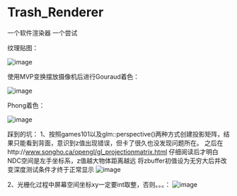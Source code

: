 # Trash_Renderer
一个软件渲染器
一个尝试

纹理贴图：

![image](https://user-images.githubusercontent.com/65759488/189099485-6c8a67e3-4040-4d23-bb17-9f9d1f16ea46.png)


使用MVP变换摆放摄像机后进行Gouraud着色：

![image](https://user-images.githubusercontent.com/65759488/188633797-dcda9c3d-f4b4-4908-b927-2f5db9f0b7af.png)

Phong着色：

![image](https://user-images.githubusercontent.com/65759488/188878982-3dddc853-e962-46bb-bc31-f3b693cf3c87.png)



踩到的坑：
1、按照games101以及glm::perspective()两种方式创建投影矩阵，结果只能看到背面，意识到z值出现错误，但卡了很久也没发现问题所在。
之后在http://www.songho.ca/opengl/gl_projectionmatrix.html
仔细阅读后才明白NDC空间是左手坐标系，z值越大物体距离越远
将zbuffer初值设为无穷大后并改变深度测试条件才终于正常显示
![image](https://user-images.githubusercontent.com/65759488/188634667-17b7e3bb-86a3-4a29-b155-5ec3efa442d1.png)

2、光栅化过程中屏幕空间坐标xy一定要int取整，否则。。。：
![image](https://user-images.githubusercontent.com/65759488/188634816-0c3cb3fa-9068-4759-a22f-42816cdb932b.png)
